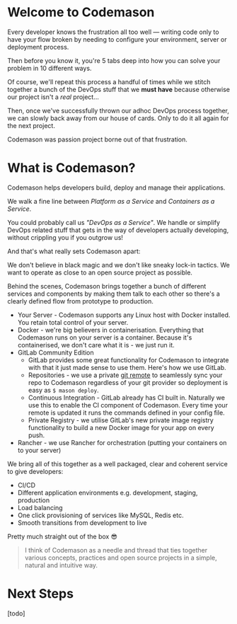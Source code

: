 # Welcome to Codemason
Every developer knows the frustration all too well — writing code only to have your flow broken by needing to configure your environment, server or deployment process.

Then before you know it, you're 5 tabs deep into how you can solve your problem in 10 different ways.

Of course, we'll repeat this process a handful of times while we stitch together a bunch of the DevOps stuff that we **must have** because otherwise our project isn't a *real* project...

Then, once we've successfully thrown our adhoc DevOps process together, we can slowly back away from our house of cards. Only to do it all again for the next project.

Codemason was passion project borne out of that frustration.

# What is Codemason?
Codemason helps developers build, deploy and manage their applications.

We walk a fine line between *Platform as a Service* and *Containers as a Service*.

You could probably call us *"DevOps as a Service"*. We handle or simplify DevOps related stuff that gets in the way of developers actually developing, without crippling you if you outgrow us!

And that's what really sets Codemason apart:

We don't believe in black magic and we don't like sneaky lock-in tactics. We want to operate as close to an open source project as possible.

Behind the scenes, Codemason brings together a bunch of different services and components by making them talk to each other so there's a clearly defined flow from prototype to production.

- Your Server - Codemason supports any Linux host with Docker installed. You retain total control of your server.
- Docker - we're big believers in containerisation. Everything that Codemason runs on your server is a container. Because it's containerised, we don't care what it is - we just run it.
- GitLab Community Edition
    - GitLab provides some great functionality for Codemason to integrate with that it just made sense to use them. Here's how we use GitLab.
    - Repositories - we use a private [git remote](https://git-scm.com/docs/git-remote) to seamlessly sync your repo to Codemason regardless of your git provider so deployment is easy as `$ mason deploy`.
    - Continuous Integration - GitLab already has CI built in. Naturally we use this to enable the CI component of Codemason. Every time your remote is updated it runs the commands defined in your config file.
    - Private Registry - we utilise GitLab's new private image registry functionality to build a new Docker image for your app on every push.
- Rancher - we use Rancher for orchestration (putting your containers on to your server)

We bring all of this together as a well packaged, clear and coherent service to give developers:
- CI/CD
- Different application environments e.g. development, staging, production
- Load balancing
- One click provisioning of services like MySQL, Redis etc.
- Smooth transitions from development to live

Pretty much straight out of the box 😎

> I think of Codemason as a needle and thread that ties together various concepts, practices and open source projects in a simple, natural and intuitive way.

# Next Steps
[todo]